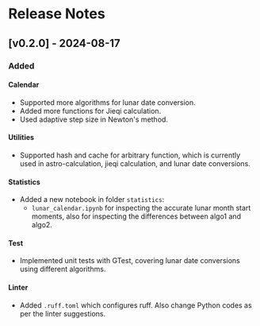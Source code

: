 # Release Notes

## [v0.2.0] - 2024-08-17

### Added

#### Calendar

- Supported more algorithms for lunar date conversion.
- Added more functions for Jieqi calculation.
- Used adaptive step size in Newton's method.

#### Utilities

- Supported hash and cache for arbitrary function, which is currently used in astro-calculation, jieqi calculation, and lunar date conversions.

#### Statistics

- Added a new notebook in folder `statistics`:
  - `lunar_calendar.ipynb` for inspecting the accurate lunar month start moments, also for inspecting the differences between algo1 and algo2.

#### Test

- Implemented unit tests with GTest, covering lunar date conversions using different algorithms.

#### Linter

- Added `.ruff.toml` which configures ruff. Also change Python codes as per the linter suggestions.
